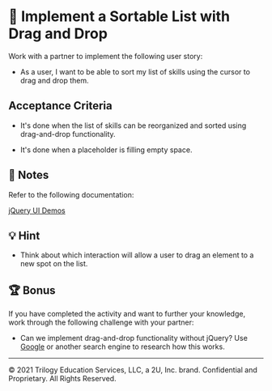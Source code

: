 # 📖 Implement a Sortable List with Drag and Drop

Work with a partner to implement the following user story:

- As a user, I want to be able to sort my list of skills using the cursor to drag and drop them.

## Acceptance Criteria

- It's done when the list of skills can be reorganized and sorted using drag-and-drop functionality.

- It's done when a placeholder is filling empty space.

## 📝 Notes

Refer to the following documentation:

[jQuery UI Demos](https://jqueryui.com/demos/)

## 💡 Hint

- Think about which interaction will allow a user to drag an element to a new spot on the list.

## 🏆 Bonus

If you have completed the activity and want to further your knowledge, work through the following challenge with your partner:

- Can we implement drag-and-drop functionality without jQuery? Use [Google](https://www.google.com) or another search engine to research how this works.

---

© 2021 Trilogy Education Services, LLC, a 2U, Inc. brand. Confidential and Proprietary. All Rights Reserved.
